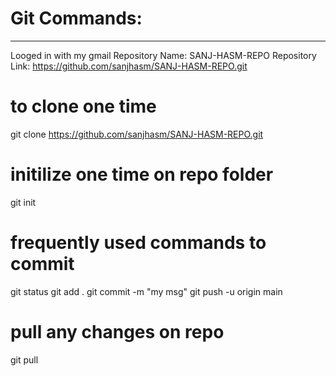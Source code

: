 # Git Commands:
------------------
Looged in with my gmail
Repository Name: SANJ-HASM-REPO
Repository Link: https://github.com/sanjhasm/SANJ-HASM-REPO.git

# to clone one time
git clone https://github.com/sanjhasm/SANJ-HASM-REPO.git

# initilize one time on repo folder
git init

# frequently used commands to commit
git status
git add .
git commit -m "my msg"
git push -u origin main

# pull any changes on repo
git pull
